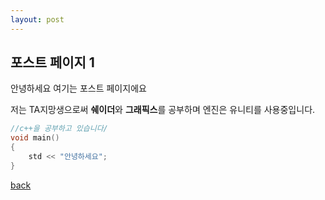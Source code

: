 ```yaml
---
layout: post
---
```


## 포스트 페이지 1

안녕하세요 여기는 포스트 페이지에요

저는 TA지망생으로써 **쉐이더**와 **그래픽스**를 공부하며 엔진은 유니티를 사용중입니다.


```c++
//c++을 공부하고 있습니다/
void main()
{
	std << "안녕하세요";
}
```

[back](./)
